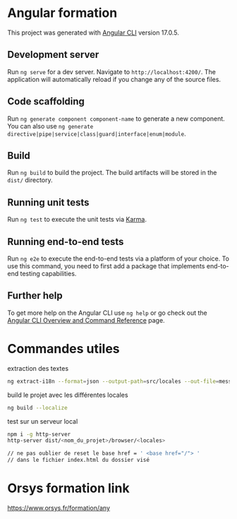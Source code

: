 # Angular formation

This project was generated with [Angular CLI](https://github.com/angular/angular-cli) version 17.0.5.

## Development server

Run `ng serve` for a dev server. Navigate to `http://localhost:4200/`. The application will automatically reload if you change any of the source files.

## Code scaffolding

Run `ng generate component component-name` to generate a new component. You can also use `ng generate directive|pipe|service|class|guard|interface|enum|module`.

## Build

Run `ng build` to build the project. The build artifacts will be stored in the `dist/` directory.

## Running unit tests

Run `ng test` to execute the unit tests via [Karma](https://karma-runner.github.io).

## Running end-to-end tests

Run `ng e2e` to execute the end-to-end tests via a platform of your choice. To use this command, you need to first add a package that implements end-to-end testing capabilities.

## Further help

To get more help on the Angular CLI use `ng help` or go check out the [Angular CLI Overview and Command Reference](https://angular.io/cli) page.

# Commandes utiles 

extraction des textes

```bash
ng extract-i18n --format=json --output-path=src/locales --out-file=messages-base.json
```

build le projet avec les différentes locales
```bash
ng build --localize
```

test sur un serveur local
```bash
npm i -g http-server
http-server dist/<nom_du_projet>/browser/<locales>

// ne pas oublier de reset le base href = ' <base href="/"> '
// dans le fichier index.html du dossier visé
```


# Orsys formation link
https://www.orsys.fr/formation/any
